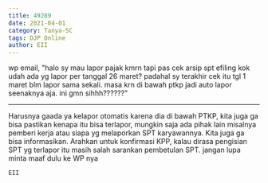 ```yaml
---
title: 49289
date: 2021-04-01
category: Tanya-SC
tags: DJP Online
author: EII
---
```


wp email, "halo sy mau lapor pajak kmrn tapi pas cek arsip spt efiling kok udah ada yg lapor per tanggal 26 maret? padahal sy terakhir cek itu tgl 1 maret blm lapor sama sekali. masa krn di bawah ptkp jadi auto lapor seenaknya aja. ini gmn sihhh??????"

---

Harusnya gaada ya kelapor otomatis karena dia di bawah PTKP, kita juga ga bisa pastikan kenapa itu bisa terlapor, mungkin saja ada pihak lain misalnya pemberi kerja atau siapa yg melaporkan SPT karyawannya. Kita juga ga bisa informasikan. Arahkan untuk konfirmasi KPP, kalau dirasa pengisian SPT yg terlapor itu masih salah sarankan pembetulan SPT. jangan lupa minta maaf dulu ke WP nya

`EII`
